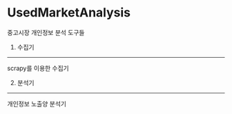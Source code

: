 # UsedMarketAnalysis
중고시장 개인정보 분석 도구들

1. 수집기
----------
scrapy를 이용한 수집기

2. 분석기
----------
개인정보 노출양 분석기
